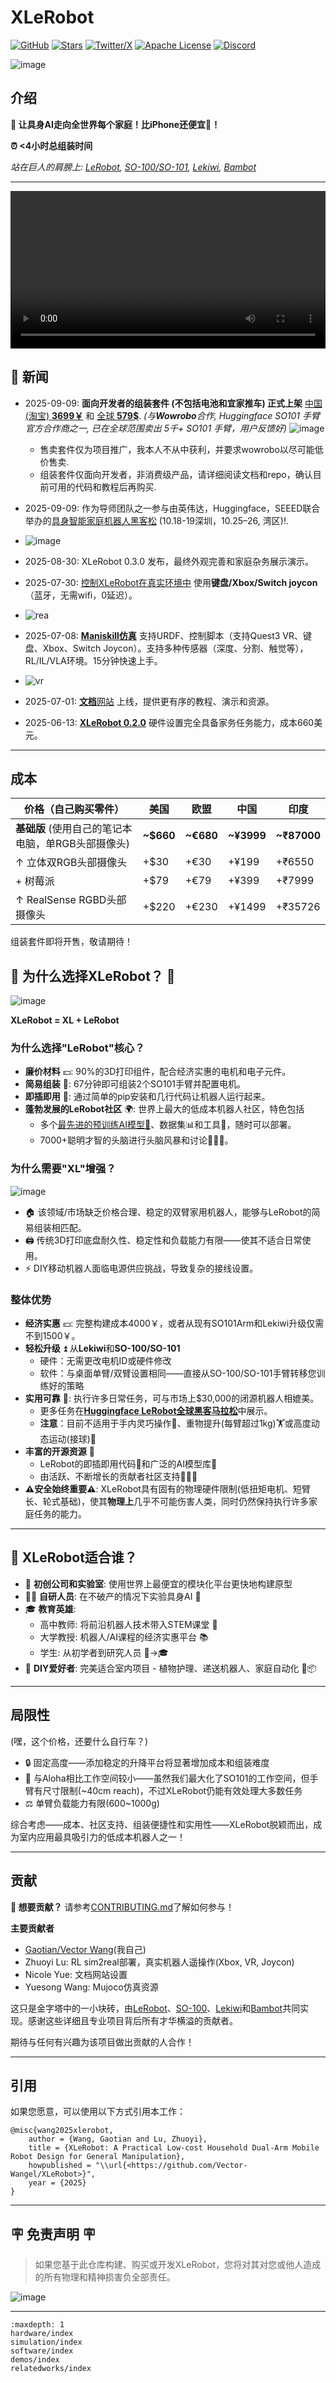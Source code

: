 # XLeRobot 


[![GitHub](https://img.shields.io/badge/GitHub-XLeRobot-181717?logo=github&style=flat)](https://github.com/Vector-Wangel/XLeRobot) [![Stars](https://img.shields.io/github/stars/Vector-Wangel/XLeRobot?style=social)](https://github.com/Vector-Wangel/XLeRobot) [![Twitter/X](https://img.shields.io/twitter/follow/VectorWang?style=social)](https://twitter.com/VectorWang2) [![Apache License](https://img.shields.io/badge/License-Apache%202.0-blue.svg)](https://opensource.org/licenses/Apache-2.0) [![Discord](https://img.shields.io/badge/Discord-Join%20Chat-7289da.svg?logo=discord&logoColor=white)](https://discord.gg/bjZveEUh6F)

<!-- [![en](https://img.shields.io/badge/lang-en-blue.svg)](..)
[![中文](https://img.shields.io/badge/lang-中文-brown.svg)](README_CN.md)

<div class="lang-switch">
  <a onclick="switchLang('en')" class="active">
    <img src="https://img.shields.io/badge/lang-en-blue.svg" alt="English" />
  </a>
  <a onclick="switchLang('zh')">
    <img src="https://img.shields.io/badge/lang-中文-brown.svg" alt="中文" />
  </a>
</div>

<div class="lang-en">
[English content...]
</div>

<div class="lang-zh">
[Chinese content...]
</div> -->

![image](https://github.com/user-attachments/assets/f9c454ee-2c46-42b4-a5d7-88834a1c95ab)

## 介绍

**🚀 让具身AI走向全世界每个家庭！比iPhone还便宜📱！**

**⏰ <4小时总组装时间**



*站在巨人的肩膀上: [LeRobot](https://github.com/huggingface/lerobot), [SO-100/SO-101](https://github.com/TheRobotStudio/SO-ARM100), [Lekiwi](https://github.com/SIGRobotics-UIUC/LeKiwi), [Bambot](https://github.com/timqian/bambot)*

---

<video width="100%" controls>
  <source src="./_static/videos/Real_demos/xlerobot030.mp4" type="video/mp4">
  Your browser does not support the video tag.
</video>

## 📰 新闻 
- 2025-09-09: **面向开发者的组装套件 (不包括电池和宜家推车) 正式上架** [中国 (淘宝) **3699￥**](https://e.tb.cn/h.SZFbBgZABZ8zRPe?tk=ba514rTBRjQ) 和 [全球 **579\$**](https://shop.wowrobo.com/products/xlerobot-dual-arm-mobile-household-robot-kit?variant=47297659961561). _(与**Wowrobo**合作, Huggingface SO101 手臂官方合作商之一, 已在全球范围卖出 5千+ SO101 手臂，用户反馈好)_
  ![image](https://github.com/user-attachments/assets/788836c1-966a-4d11-a911-5c37befc0b85)
  - 售卖套件仅为项目推广，我本人不从中获利，并要求wowrobo以尽可能低价售卖.
  - 组装套件仅面向开发者，非消费级产品，请详细阅读文档和repo，确认目前可用的代码和教程后再购买.
- 2025-09-09: 作为导师团队之一参与由英伟达，Huggingface，SEEED联合举办的[具身智能家庭机器人黑客松](https://www.seeedstudio.com/embodied-ai-worldwide-hackathon-home-robot.html) (10.18-19深圳，10.25–26, 湾区)!.
- ![image](https://github.com/user-attachments/assets/89039122-e758-406b-b64b-72016e00285b)

- 2025-08-30: XLeRobot 0.3.0 发布，最终外观完善和家庭杂务展示演示。

- 2025-07-30: [控制XLeRobot在真实环境中](https://xlerobot.readthedocs.io/en/latest/software/index.html) 使用**键盘/Xbox/Switch joycon**（蓝牙，无需wifi，0延迟）。
- ![rea](https://github.com/user-attachments/assets/de8f50ad-a370-406c-97fb-fc01638d5624)


- 2025-07-08: [**Maniskill仿真**](https://xlerobot.readthedocs.io/en/latest/simulation/index.html) 支持URDF、控制脚本（支持Quest3 VR、键盘、Xbox、Switch Joycon）。支持多种传感器（深度、分割、触觉等），RL/IL/VLA环境。15分钟快速上手。
-  ![vr](https://github.com/user-attachments/assets/68b77bea-fdcf-4f42-9cf0-efcf1b188358)

- 2025-07-01: [**文档**网站](https://xlerobot.readthedocs.io/en/latest/index.html) 上线，提供更有序的教程、演示和资源。

- 2025-06-13: [**XLeRobot 0.2.0**](https://xlerobot.readthedocs.io) 硬件设置完全具备家务任务能力，成本660美元。

---
## 成本

| 价格（自己购买零件） | 美国 | 欧盟 | 中国 | 印度 |
| --- | --- | --- | --- | --- |
| **基础版** (使用自己的笔记本电脑，单RGB头部摄像头) | **~$660** | **~€680** | **~¥3999** | **~₹87000** |
| ↑ 立体双RGB头部摄像头 | +$30 | +€30 | +¥199 | +₹6550 |
| + 树莓派 | +$79 | +€79 | +¥399 | +₹7999 |
| ↑ RealSense RGBD头部摄像头 | +$220 | +€230 | +¥1499 | +₹35726 |

组装套件即将开售，敬请期待！


## 🌟 为什么选择XLeRobot？ 🌟

![image](https://github.com/user-attachments/assets/b48a0a41-7422-4f10-8dc6-a66a2fd746ad)

**XLeRobot = XL + LeRobot**

### 为什么选择"LeRobot"核心？

- **廉价材料** 💴: 90%的3D打印组件，配合经济实惠的电机和电子元件。
- **简易组装** 🔨: 67分钟即可组装2个SO101手臂并配置电机。
- **即插即用** 🧩: 通过简单的pip安装和几行代码让机器人运行起来。
- **蓬勃发展的LeRobot社区** 🌍:
世界上最大的低成本机器人社区，特色包括
    - 多个[最先进的预训练AI模型🧠](https://huggingface.co/lerobot)、数据集📊和工具🔨，随时可以部署。
    - 7000+聪明才智的头脑进行头脑风暴和讨论🧑‍🤝‍🧑。

### 为什么需要"XL"增强？

![image](https://github.com/user-attachments/assets/b48a0a41-7422-4f10-8dc6-a66a2fd746ad)

- 🏠 该领域/市场缺乏价格合理、稳定的双臂家用机器人，能够与LeRobot的简易组装相匹配。
- 🖨️ 传统3D打印底盘耐久性、稳定性和负载能力有限——使其不适合日常使用。
- ⚡ DIY移动机器人面临电源供应挑战，导致复杂的接线设置。

### 整体优势

- **经济实惠** 💴: 完整构建成本4000￥，或者从现有SO101Arm和Lekiwi升级仅需不到1500￥。
- **轻松升级** ⏫ 从**Lekiwi**和**SO-100/SO-101**
    - 硬件：无需更改电机ID或硬件修改
    - 软件：与桌面单臂/双臂设置相同——直接从SO-100/SO-101手臂转移您训练好的策略
- **实用可靠** 💪: 执行许多日常任务，可与市场上$30,000的闭源机器人相媲美。
    - 更多任务在[**Huggingface LeRobot全球黑客马拉松**](https://huggingface.co/spaces/LeRobot-worldwide-hackathon/all-winners)中展示。
    - **注意**：目前不适用于手内灵巧操作🤹、重物提升(每臂超过1kg)🏋️或高度动态运动(接球)🏃
- **丰富的开源资源** 📕
    - LeRobot的即插即用代码🧩和广泛的AI模型库🧠
    - 由活跃、不断增长的贡献者社区支持🧑‍🤝‍🧑
- **⚠️安全始终重要⚠️**: XLeRobot具有固有的物理硬件限制(低扭矩电机、短臂长、轮式基础)，使其**物理上**几乎不可能伤害人类，同时仍然保持执行许多家庭任务的能力。

---

## 🎯 XLeRobot适合谁？

- 🚀 **初创公司和实验室**: 使用世界上最便宜的模块化平台更快地构建原型
- 👩🔬 **自研人员**: 在不破产的情况下实验具身AI 💸
- 🎓 **教育英雄**:
    - 高中教师: 将前沿机器人技术带入STEM课堂 🧪
    - 大学教授: 机器人/AI课程的经济实惠平台 📚
    - 学生: 从初学者到研究人员 🎒→🎓
- 🤖 **DIY爱好者**: 完美适合室内项目 - 植物护理、递送机器人、家庭自动化 🌱📦

---

## 局限性

(嘿，这个价格，还要什么自行车？)

- 🔒 固定高度——添加稳定的升降平台将显著增加成本和组装难度
- 📏 与Aloha相比工作空间较小——虽然我们最大化了SO101的工作空间，但手臂有尺寸限制(~40cm reach)，不过XLeRobot仍能有效处理大多数任务
- ⚖️ 单臂负载能力有限(600~1000g)

综合考虑——成本、社区支持、组装便捷性和实用性——XLeRobot脱颖而出，成为室内应用最具吸引力的低成本机器人之一！

---

## 贡献

**👋 想要贡献？**
请参考[CONTRIBUTING.md](CONTRIBUTING.md)了解如何参与！

**主要贡献者**

- [Gaotian/Vector Wang](https://vector-wangel.github.io/)(我自己)
- Zhuoyi Lu: RL sim2real部署，真实机器人遥操作(Xbox, VR, Joycon)
- Nicole Yue: 文档网站设置
- Yuesong Wang: Mujoco仿真资源

这只是金字塔中的一小块砖，由[LeRobot](https://github.com/huggingface/lerobot)、[SO-100](https://github.com/TheRobotStudio/SO-ARM100)、[Lekiwi](https://github.com/SIGRobotics-UIUC/LeKiwi)和[Bambot](https://github.com/timqian/bambot)共同实现。感谢这些详细且专业项目背后所有才华横溢的贡献者。

期待与任何有兴趣为该项目做出贡献的人合作！

---

## 引用

如果您愿意，可以使用以下方式引用本工作：

```
@misc{wang2025xlerobot,
    author = {Wang, Gaotian and Lu, Zhuoyi},
    title = {XLeRobot: A Practical Low-cost Household Dual-Arm Mobile Robot Design for General Manipulation},
    howpublished = "\\url{<https://github.com/Vector-Wangel/XLeRobot>}",
    year = {2025}
}

```

---

## 🪧 免责声明 🪧

> 如果您基于此仓库构建、购买或开发XLeRobot，您将对其对您或他人造成的所有物理和精神损害负全部责任。
>

![image](https://github.com/user-attachments/assets/682ef049-bb42-4b50-bf98-74d6311e774d)

---

```{toctree}
:maxdepth: 1
hardware/index
simulation/index
software/index
demos/index
relatedworks/index
```
